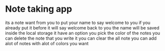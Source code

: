﻿# Note taking app
its a note want from you to put your name to say welcome to you
if you already put it before it will say welcome back to you 
the name will be saved inside the local storage
it have an option you pick the color of the notes 
you can delete the note that you write it
you can clear the all note 
you can add alot of notes with alot of colors you want 
